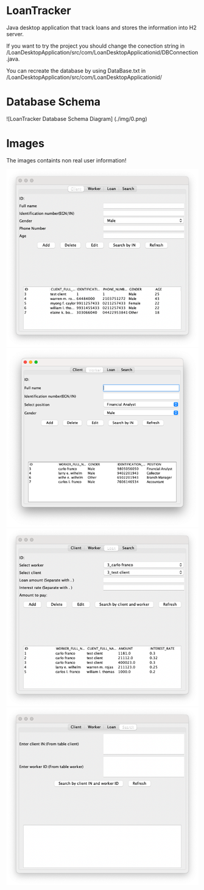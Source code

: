 # LoanTracker

Java desktop application that track loans and stores the information into H2 server.

If you want to try the project you should change the conection string in /LoanDesktopApplication/src/com/LoanDesktopApplicationid/DBConnection.java. 

You can recreate the database by using DataBase.txt in  /LoanDesktopApplication/src/com/LoanDesktopApplicationid/





# Database Schema
![LoanTracker Database Schema Diagram]
(./img/0.png)

# Images 

The images containts non real user information!

![1](./img/1.png)
![2](./img/2.png)
![3](./img/3.png)
![4](./img/4.png)
